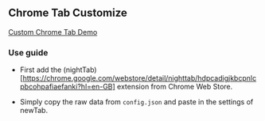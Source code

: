 ## Chrome Tab Customize
[Custom Chrome Tab Demo](Screenshot.png)

### Use guide

- First add the (nightTab)[https://chrome.google.com/webstore/detail/nighttab/hdpcadigjkbcpnlcpbcohpafiaefanki?hl=en-GB] extension from Chrome Web Store.

- Simply copy the raw data from `config.json` and paste in the settings of newTab.